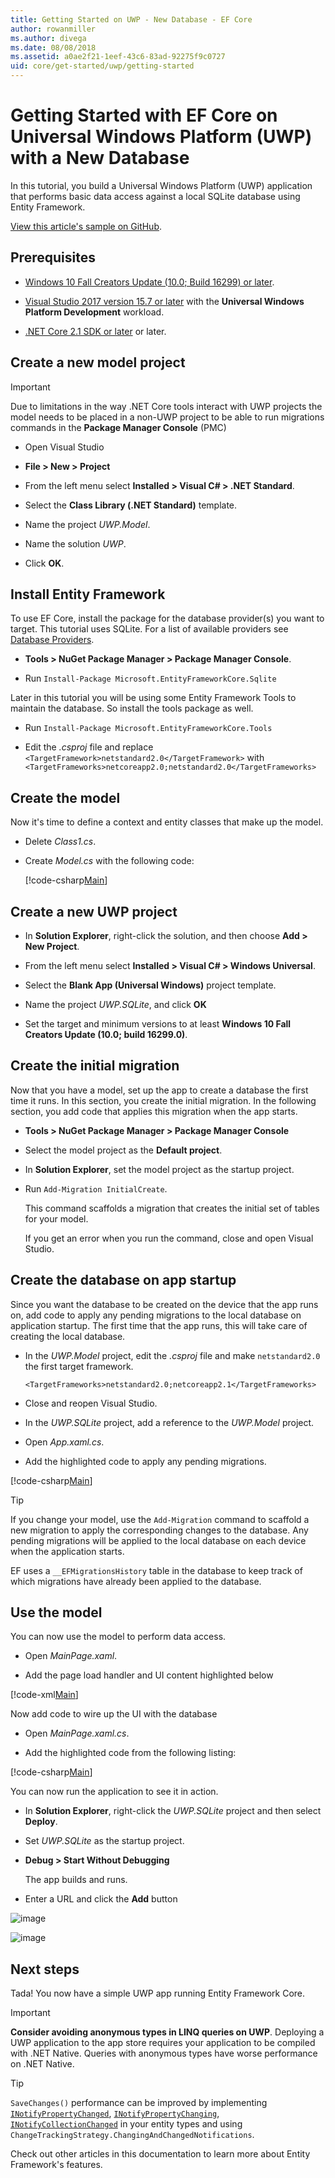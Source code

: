 ```yaml
---
title: Getting Started on UWP - New Database - EF Core
author: rowanmiller
ms.author: divega
ms.date: 08/08/2018
ms.assetid: a0ae2f21-1eef-43c6-83ad-92275f9c0727
uid: core/get-started/uwp/getting-started
---
```


# Getting Started with EF Core on Universal Windows Platform (UWP) with a New Database

In this tutorial, you build a Universal Windows Platform (UWP) application that performs basic data access against a local SQLite database using Entity Framework.

[View this article's sample on GitHub](https://github.com/aspnet/EntityFramework.Docs/tree/master/samples/core/GetStarted/UWP/UWP.SQLite).

## Prerequisites

* [Windows 10 Fall Creators Update (10.0; Build 16299) or later](https://support.microsoft.com/en-us/help/4027667/windows-update-windows-10).

* [Visual Studio 2017 version 15.7 or later](https://www.visualstudio.com/downloads/) with the **Universal Windows Platform Development** workload.

* [.NET Core 2.1 SDK or later](https://www.microsoft.com/net/core) or later.

## Create a new model project

> [!IMPORTANT]
> Due to limitations in the way .NET Core tools interact with UWP projects the model needs to be placed in a non-UWP project to be able to run migrations commands in the **Package Manager Console** (PMC)

* Open Visual Studio

* **File > New > Project**

* From the left menu select **Installed > Visual C# > .NET Standard**.

* Select the **Class Library (.NET Standard)** template.

* Name the project *UWP.Model*.

* Name the solution *UWP*.

* Click **OK**.

## Install Entity Framework

To use EF Core, install the package for the database provider(s) you want to target. This tutorial uses SQLite. For a list of available providers see [Database Providers](../../providers/index.md).

* **Tools > NuGet Package Manager > Package Manager Console**.

* Run `Install-Package Microsoft.EntityFrameworkCore.Sqlite`

Later in this tutorial you will be using some Entity Framework Tools to maintain the database. So install the tools package as well.

* Run `Install-Package Microsoft.EntityFrameworkCore.Tools`

* Edit the *.csproj* file and replace `<TargetFramework>netstandard2.0</TargetFramework>` with `<TargetFrameworks>netcoreapp2.0;netstandard2.0</TargetFrameworks>`

## Create the model

Now it's time to define a context and entity classes that make up the model.

* Delete *Class1.cs*.

* Create *Model.cs* with the following code:

  [!code-csharp[Main](../../../../samples/core/GetStarted/UWP/UWP.Model/Model.cs)]

## Create a new UWP project

* In **Solution Explorer**, right-click the solution, and then choose **Add > New Project**.

* From the left menu select **Installed > Visual C# > Windows Universal**.

* Select the **Blank App (Universal Windows)** project template.

* Name the project *UWP.SQLite*, and click **OK**

* Set the target and minimum versions to at least **Windows 10 Fall Creators Update (10.0; build 16299.0)**.

## Create the initial migration

Now that you have a model, set up the app to create a database the first time it runs. In this section, you create the initial migration. In the following section, you add code that applies this migration when the app starts.

* **Tools > NuGet Package Manager > Package Manager Console**

* Select the model project as the **Default project**.

* In **Solution Explorer**, set the model project as the startup project.

* Run `Add-Migration InitialCreate`.

  This command scaffolds a migration that creates the initial set of tables for your model.

  If you get an error when you run the command, close and open Visual Studio.

## Create the database on app startup

Since you want the database to be created on the device that the app runs on, add code to apply any pending migrations to the local database on application startup. The first time that the app runs, this will take care of creating the local database.

* In the *UWP.Model* project, edit the *.csproj* file and make `netstandard2.0` the first target framework.

  ```
  <TargetFrameworks>netstandard2.0;netcoreapp2.1</TargetFrameworks>
  ```

* Close and reopen Visual Studio.

* In the *UWP.SQLite* project, add a reference to the *UWP.Model* project.

* Open *App.xaml.cs*.

* Add the highlighted code to apply any pending migrations.

[!code-csharp[Main](../../../../samples/core/GetStarted/UWP/UWP.SQLite/App.xaml.cs?highlight=1-2,26-29)]

> [!TIP]  
> If you change your model, use the `Add-Migration` command to scaffold a new migration to apply the corresponding changes to the database. Any pending migrations will be applied to the local database on each device when the application starts.
>
>EF uses a `__EFMigrationsHistory` table in the database to keep track of which migrations have already been applied to the database.

## Use the model

You can now use the model to perform data access.

* Open *MainPage.xaml*.

* Add the page load handler and UI content highlighted below

[!code-xml[Main](../../../../samples/core/GetStarted/UWP/UWP.SQLite/MainPage.xaml?highlight=9,11-23)]

Now add code to wire up the UI with the database

* Open *MainPage.xaml.cs*.

* Add the highlighted code from the following listing:

[!code-csharp[Main](../../../../samples/core/GetStarted/UWP/UWP.SQLite/MainPage.xaml.cs?highlight=1,31-49)]

You can now run the application to see it in action.

* In **Solution Explorer**, right-click the *UWP.SQLite* project and then select **Deploy**.

* Set *UWP.SQLite* as the startup project.

* **Debug > Start Without Debugging**

  The app builds and runs.

* Enter a URL and click the **Add** button

![image](_static/create.png)

![image](_static/list.png)

## Next steps

Tada! You now have a simple UWP app running Entity Framework Core.

> [!IMPORTANT]
> **Consider avoiding anonymous types in LINQ queries on UWP**. Deploying a UWP application to the app store requires your application to be compiled with .NET Native. Queries with anonymous types have worse performance on .NET Native.

> [!TIP]
> `SaveChanges()` performance can be improved by implementing [`INotifyPropertyChanged`](https://msdn.microsoft.com/en-us/library/system.componentmodel.inotifypropertychanged.aspx), [`INotifyPropertyChanging`](https://msdn.microsoft.com/en-us/library/system.componentmodel.inotifypropertychanging.aspx), [`INotifyCollectionChanged`](https://msdn.microsoft.com/en-us/library/system.collections.specialized.inotifycollectionchanged.aspx) in your entity types and using `ChangeTrackingStrategy.ChangingAndChangedNotifications`.

Check out other articles in this documentation to learn more about Entity Framework's features.
